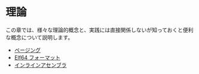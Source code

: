 # 理論

この章では、様々な理論的概念と、実践には直接関係しないが知っておくと便利な概念について説明します。

* [ページング](linux-theory-1.md)
* [Elf64 フォーマット](linux-theory-2.md)
* [インラインアセンブラ](linux-theory-3.md)
